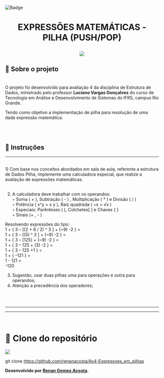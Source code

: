 ![Badge](https://img.shields.io/badge/Avaliação_4-Lista_Duplamente_Encadeada-%237159c1?style=for-the-badge&logo=ghost)
# <p align="center">**EXPRESSÕES MATEMÁTICAS - PILHA (PUSH/POP)**</p>

<p align="center">
<img src="https://user-images.githubusercontent.com/36648528/170606218-06e68005-c1c4-49b9-b72f-7431b3fcca79.png">
</p>

## 📖 Sobre o projeto
#  
O projeto foi desenvolvido para avaliação 4 da disciplina de Estrutura de Dados, ministrado pelo professor **Luciano Vargas Gonçalves** do curso de Tecnologia em Análise e Desenvolvimento de Sistemas do IFRS, campus Rio Grande.

Tendo como objetivo a implementação de pilha para resolução de uma dada expressão matemática.


<br><br>
## 📖 Instruções
---
<br>
1) Com base nos conceitos abordados em sala de aula, referente a estrutura de Dados Pilha, implemente uma calculadora especial, que realize a avaliação de expressões matemáticas.<br><br>

2) A calculadora deve trabalhar com os operandos:<br>
◦ Soma ( + ), Subtração ( - ) , Multiplicação ( * ) e Divisão ( / )<br>
◦ Potência ( x^y = x y ), Raiz quadrada ( ~x = √x )<br>
◦ Especiais: Parênteses ( ), Colchetes[ ] e Chaves { }<br>
◦ Sinais (+ , - )<br>

Resolvendo expressões do tipo:<br>
1 + { 3 – [(2 + 6 / 2) ^ 3 ] + (~9) -2 } = <br>
1 + { 3 – [(5) ^ 3 ] + (~9) -2 } =<br>
1 + { 3 – [125] + (~9) -2 } =<br>
1 + { 3 – 125 + (3) -2 } =<br>
1 + { 3 – 125 +1 } =<br>
1 + { –121 } =<br>
1 - 121 = <br>
-120<br>

3) Sugestão, usar duas pilhas uma para operações e outra para operandos;
4) Atenção a precedência dos operadores;

<br><br>

---
---
<br>

# 💾 Clone do repositório
<img src="https://img.shields.io/badge/GitHub-100000?style=for-the-badge&logo=github&logoColor=white">

git clone https://github.com/renanacosta/Av4-Expressoes_em_pilhas

**Desenvolvido por [Renan Gomes Acosta](https://github.com/renanacosta).**


